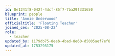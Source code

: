 ```yaml
---
id: 8e1241f8-042f-4dcf-85f7-7ba29f331650
blueprint: people
title: 'Annie Underwood'
officialtitle: 'Floating Teacher'
joined_ces: '2025-08-22'
role:
  - teacher
updated_by: 1179db75-8eeb-4bad-8e60-d5005aef7ef8
updated_at: 1753293175
---
```


